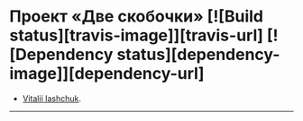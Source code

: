 # Проект «Две скобочки» [![Build status][travis-image]][travis-url] [![Dependency status][dependency-image]][dependency-url]

* [Vitalii Iashchuk](https://htmlacademy.ru/profile/iashchuk).

---

